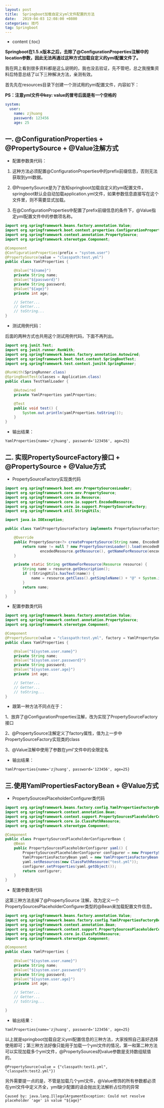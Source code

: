```yaml
---
layout: post
title:  Springboot加载自定义yml文件配置的方法
date:   2019-04-03 12:08:00 +0800
categories: 技巧
tag: Springboot
---
```


* content
{:toc}


**Springboot在1.5.x版本之后，去除了@ConfigurationProperties注解中的location参数，因此无法再通过这种方式加载自定义的yml配置文件了。**

我在网上看到很多资料都是这么说明的，我也没去验证，先不管吧，总之我搜集资料后特意总结了以下三种解决方法，亲测有效。

首先先在resources目录下创建一个测试用的yml配置文件，内容如下：

**PS：注意yml文件中key: value的冒号后面是有一个空格的**

```yml
system:
  user:
    name: zjhuang
    password: 123456
    age: 25
```
## **一. @ConfigurationProperties + @PropertySource + @Value注解方式**
* 配置参数类代码：

1. 这种方法必须配置@ConfigurationProperties中的prefix前缀信息，否则无法获取到yml数据。

2. @PropertySource是为了告知springboot加载自定义的yml配置文件，springboot默认会自动加载application.yml文件，如果参数信息直接写在这个文件里，则不需要显式加载。

3. 在@ConfigurationProperties中配置了prefix前缀信息的条件下，@Value指定yml配置文件中的参数项名称。

```java
import org.springframework.beans.factory.annotation.Value;
import org.springframework.boot.context.properties.ConfigurationProperties;
import org.springframework.context.annotation.PropertySource;
import org.springframework.stereotype.Component;

@Component
@ConfigurationProperties(prefix = "system.user")
@PropertySource(value = "classpath:test.yml")
public class YamlProperties {

    @Value("${name}")
    private String name;
    @Value("${password}")
    private String password;
    @Value("${age}")
    private int age;

    // Setter...
    // Getter...
    // toString...
}
```
* 测试用例代码：

后面的两种方式也共用这个测试用例代码，下面不再列出。

```java
import org.junit.Test;
import org.junit.runner.RunWith;
import org.springframework.beans.factory.annotation.Autowired;
import org.springframework.boot.test.context.SpringBootTest;
import org.springframework.test.context.junit4.SpringRunner;

@RunWith(SpringRunner.class)
@SpringBootTest(classes = Application.class)
public class TestYamlLoader {

    @Autowired
    private YamlProperties yamlProperties;

    @Test
    public void test() {
        System.out.println(yamlProperties.toString());
    }
}
```
* 输出结果：
```
YamlProperties{name='zjhuang', password='123456', age=25}
```

## **二. 实现PropertySourceFactory接口 + @PropertySource + @Value方式**

* PropertySourceFactory实现类代码

```java
import org.springframework.boot.env.PropertySourcesLoader;
import org.springframework.core.env.PropertySource;
import org.springframework.core.io.Resource;
import org.springframework.core.io.support.EncodedResource;
import org.springframework.core.io.support.PropertySourceFactory;
import org.springframework.util.StringUtils;

import java.io.IOException;

public class YamlPropertySourceFactory implements PropertySourceFactory {

    @Override
    public PropertySource<?> createPropertySource(String name, EncodedResource encodedResource) throws IOException {
        return name != null ? new PropertySourcesLoader().load(encodedResource.getResource(), name, null) : new PropertySourcesLoader().load(
                encodedResource.getResource(), getNameForResource(encodedResource.getResource()), null);
    }

    private static String getNameForResource(Resource resource) {
        String name = resource.getDescription();
        if (!StringUtils.hasText(name)) {
            name = resource.getClass().getSimpleName() + "@" + System.identityHashCode(resource);
        }
        return name;
    }
}
```

* 配置参数类代码

```java
import org.springframework.beans.factory.annotation.Value;
import org.springframework.context.annotation.PropertySource;
import org.springframework.stereotype.Component;

@Component
@PropertySource(value = "classpath:test.yml", factory = YamlPropertySourceFactory.class)
public class YamlProperties {

    @Value("${system.user.name}")
    private String name;
    @Value("${system.user.password}")
    private String password;
    @Value("${system.user.age}")
    private int age;

    // Setter...
    // Getter...
    // toString...
}
```

* 跟第一种方法不同点在于：

1、放弃了@ConfigurationProperties注解，改为实现了PropertySourceFactory接口

2、@PropertySource注解定义了factory属性，值为上一步中
PropertySourceFactory实现类的class

3、@Value注解中使用了参数在yml'文件中的全限定名

* 输出结果：

```
YamlProperties{name='zjhuang', password='123456', age=25}
```

## **三.使用YamlPropertiesFactoryBean + @Value方式**

* PropertySourcesPlaceholderConfigurer类代码

```java
import org.springframework.beans.factory.config.YamlPropertiesFactoryBean;
import org.springframework.context.annotation.Bean;
import org.springframework.context.support.PropertySourcesPlaceholderConfigurer;
import org.springframework.core.io.ClassPathResource;
import org.springframework.stereotype.Component;

@Component
public class PropertySourcesPlaceholderConfigurerBean {
    @Bean
    public PropertySourcesPlaceholderConfigurer yaml() {
        PropertySourcesPlaceholderConfigurer configurer = new PropertySourcesPlaceholderConfigurer();
        YamlPropertiesFactoryBean yaml = new YamlPropertiesFactoryBean();
        yaml.setResources(new ClassPathResource("test.yml"));
        configurer.setProperties(yaml.getObject());
        return configurer;
    }
}
```

* 配置参数类代码

这第三种方法去掉了@PropertySource 注解，改为定义一个PropertySourcesPlaceholderConfigurer类型的@Bean来加载配置文件信息。

```java
import org.springframework.beans.factory.annotation.Value;
import org.springframework.beans.factory.config.YamlPropertiesFactoryBean;
import org.springframework.context.annotation.Bean;
import org.springframework.context.support.PropertySourcesPlaceholderConfigurer;
import org.springframework.core.io.ClassPathResource;
import org.springframework.stereotype.Component;

@Component
public class YamlProperties {
    
    @Value("${system.user.name}")
    private String name;
    @Value("${system.user.password}")
    private String password;
    @Value("${system.user.age}")
    private int age;

    // Setter...
    // Getter...
    // toString...

}
```

* 输出结果：

```
YamlProperties{name='zjhuang', password='123456', age=25}
```

以上就是springboot加载自定义yml配置信息的三种方法，大家按照自己喜好选择使用即可；第三种方法好像只能用于加载一个yml文件的情况，第一和第二种方法可以实现加载多个yml文件，@PropertySources的value参数是支持数组赋值的。

```
@PropertySource(value = {"classpath:test1.yml", "classpath:test2.yml"})
```

另外需要提一点的是，不管是加载几个yml文件，@Value修饰的所有参数都必须在yml文件中定义齐全，yml缺少配置的话会抛出无法解析占位符的异常

```
Caused by: java.lang.IllegalArgumentException: Could not resolve placeholder 'age' in value "${age}"
```

